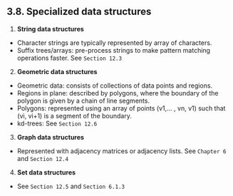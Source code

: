 ## 3.8. Specialized data structures

1. **String data structures**

- Character strings are typically represented by array of characters.
- Suffix trees/arrays: pre-process strings to make pattern matching operations faster. See `Section 12.3`

2. **Geometric data structures**

- Geometric data: consists of collections of data points and regions.
- Regions in plane: described by polygons, where the boundary of the polygon is given by a chain of line segments.
- Polygons: represented using an array of points (v1,... , vn, v1) such that (vi, vi+1) is a segment of the boundary.
- kd-trees: See `Section 12.6`

3. **Graph data structures**

- Represented with adjacency matrices or adjacency lists. See `Chapter 6` and `Section 12.4`

4. **Set data structures**

- See `Section 12.5` and `Section 6.1.3`

